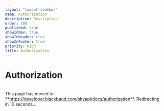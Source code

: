 ```yaml
---
layout: "layout-sidebar"
name: Authorization
description: Description
order: 300
published: true
showInNav: true
showInHeader: true
showInFooter: true
priority: high
title: Authorization
---
```



# Authorization

   <br />
<bb-alert bb-alert-type="warning">This page has moved to **<a href="https://developer.blackbaud.com/skyapi/docs/authorization">https://developer.blackbaud.com/skyapi/docs/authorization</a>**. Redirecting in 10 seconds...
</bb-alert>
<br /> <br />

<script> var timer = setTimeout(function() { window.location='https://developer.blackbaud.com/skyapi/docs/authorization' }, 10000); </script>
